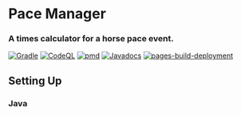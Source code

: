 # Pace Manager
### A times calculator for a horse pace event.
[![Gradle](https://github.com/LittleTealeaf/paceManager/actions/workflows/gradle.yml/badge.svg)](https://github.com/LittleTealeaf/paceManager/actions/workflows/gradle.yml) [![CodeQL](https://github.com/LittleTealeaf/paceManager/actions/workflows/codeql-analysis.yml/badge.svg)](https://github.com/LittleTealeaf/paceManager/actions/workflows/codeql-analysis.yml) [![pmd](https://github.com/LittleTealeaf/paceManager/actions/workflows/pmd.yml/badge.svg)](https://github.com/LittleTealeaf/paceManager/actions/workflows/pmd.yml) [![Javadocs](https://github.com/LittleTealeaf/paceManager/actions/workflows/github-pages.yml/badge.svg)](https://github.com/LittleTealeaf/paceManager/actions/workflows/github-pages.yml) [![pages-build-deployment](https://github.com/LittleTealeaf/paceManager/actions/workflows/pages/pages-build-deployment/badge.svg?branch=gh-pages)](https://github.com/LittleTealeaf/paceManager/actions/workflows/pages/pages-build-deployment)

## Setting Up

### Java



<!-- 
[Javadocs Hosted Here](https://littletealeaf.github.io/paceManager/)

Pace time calculator to rank teams based on a provided goal time. -->
